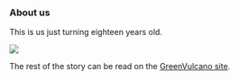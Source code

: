 ### About us

This is us just turning eighteen years old.

<div>
   <img src="{{site.baseurl}}{{site.images}}/about_us/images/18_years_anniversary.png" />
</div>

The rest of the story can be read on the [GreenVulcano site](https://www.greenvulcano.com/about-us).
